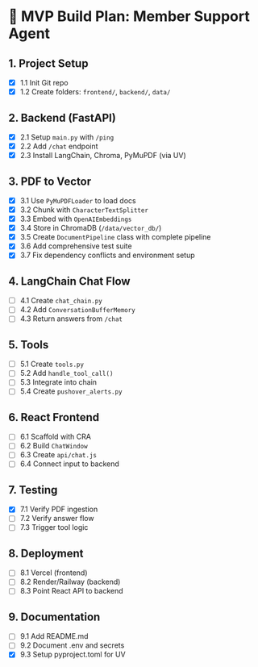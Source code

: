 # 🚧 MVP Build Plan: Member Support Agent

## 1. Project Setup

- [x] 1.1 Init Git repo
- [x] 1.2 Create folders: `frontend/`, `backend/`, `data/`

## 2. Backend (FastAPI)

- [x] 2.1 Setup `main.py` with `/ping`
- [x] 2.2 Add `/chat` endpoint
- [x] 2.3 Install LangChain, Chroma, PyMuPDF (via UV)

## 3. PDF to Vector

- [x] 3.1 Use `PyMuPDFLoader` to load docs
- [x] 3.2 Chunk with `CharacterTextSplitter`
- [x] 3.3 Embed with `OpenAIEmbeddings`
- [x] 3.4 Store in ChromaDB (`/data/vector_db/`)
- [x] 3.5 Create `DocumentPipeline` class with complete pipeline
- [x] 3.6 Add comprehensive test suite
- [x] 3.7 Fix dependency conflicts and environment setup

## 4. LangChain Chat Flow

- [ ] 4.1 Create `chat_chain.py`
- [ ] 4.2 Add `ConversationBufferMemory`
- [ ] 4.3 Return answers from `/chat`

## 5. Tools

- [ ] 5.1 Create `tools.py`
- [ ] 5.2 Add `handle_tool_call()`
- [ ] 5.3 Integrate into chain
- [ ] 5.4 Create `pushover_alerts.py`

## 6. React Frontend

- [ ] 6.1 Scaffold with CRA
- [ ] 6.2 Build `ChatWindow`
- [ ] 6.3 Create `api/chat.js`
- [ ] 6.4 Connect input to backend

## 7. Testing

- [x] 7.1 Verify PDF ingestion
- [ ] 7.2 Verify answer flow
- [ ] 7.3 Trigger tool logic

## 8. Deployment

- [ ] 8.1 Vercel (frontend)
- [ ] 8.2 Render/Railway (backend)
- [ ] 8.3 Point React API to backend

## 9. Documentation

- [ ] 9.1 Add README.md
- [ ] 9.2 Document .env and secrets
- [x] 9.3 Setup pyproject.toml for UV
